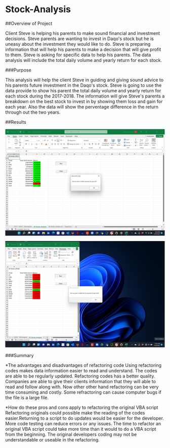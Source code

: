 # Stock-Analysis

##Overview of Project

Client Steve is helping his parents to make sound financial and investment decisions. Steve parents are wanting to invest in Daqo's stock but he is uneasy about the investment they would like to do. Steve is preparing information that will help his parents to make a decision that will give profit to them. Steve is asking for specific data to help his parents. The data analysis will include the total daily volume and yearly return for each stock. 

###Purpose

This analysis will help the client Steve in guiding and giving sound advice to his parents future investment in the Daqo's stock. Steve is going to use the data provide to show his parent the total daily volume and yearly return for each stock during the 2017-2018. The information will give Steve's parents a breakdown on the best stock to invest in by showing them loss and gain for each year. Also the data will show the perventage difference in the return through out the two years. 

##Results

 ![All Stocks RunTime 2017](https://github.com/Ttsolomon/Stock-Analysis/blob/main/All%20Stocks%20RunTime%202017.png)

 ![All Stocks RunTime 2018](https://github.com/Ttsolomon/Stock-Analysis/blob/main/All%20Stocks%20RunTime%202018.png)

###Summary

*The advantages and disadvantages of refactoring code 
Using refactoring codes makes data information easier to read and understand. The codes are able to be regularly updated. Refactoring codes has a better quality. Companies are able to give their clients information that they will able to read and follow along with. Now other other hand refactoring can be very time consuming and costly. Some refractoring can cause computer bugs if the file is a large file. 


*How do these pros and cons apply to refactoring the original VBA script
Refactoring originals could possible make the reading of the codes easier.Returning to a script to do updates would be easier for the developer. More code testing can reduce errors or any issues. The time to refactor an original VBA script could take more time than it would to do a VBA script from the beginning. The original developers coding may not be understandable or useable in the refactoring. 
